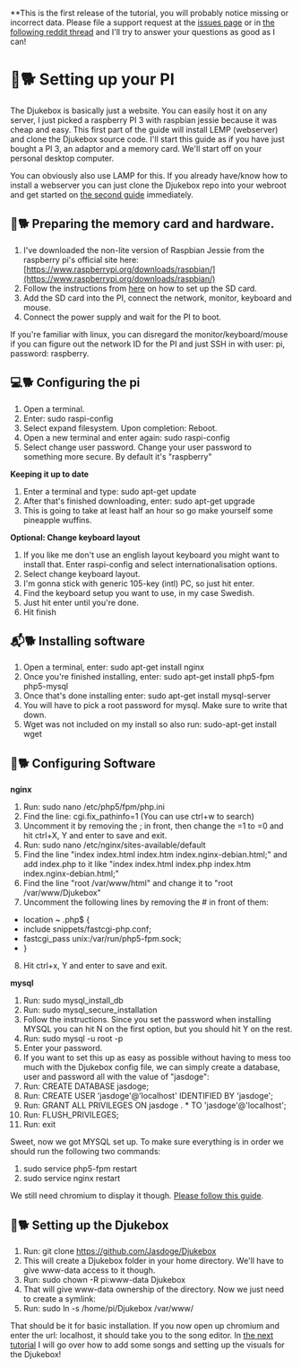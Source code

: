 **This is the first release of the tutorial, you will probably notice missing or incorrect data. Please file a support request at the [issues page](https://github.com/Jasdoge/Djukebox/issues) or in [the following reddit thread](https://www.reddit.com/r/dogecoin/comments/4be8aa/%C3%B0jukebox_how_to_install_your_own/) and I'll try to answer your questions as good as I can! 

# :cake::dog2: Setting up your PI

The Djukebox is basically just a website. You can easily host it on any server, I just picked a raspberry PI 3 with raspbian jessie because it was cheap and easy. This first part of the guide will install LEMP (webserver) and clone the Djukebox source code. I'll start this guide as if you have just bought a PI 3, an adaptor and a memory card. We'll start off on your personal desktop computer.

You can obviously also use LAMP for this. If you already have/know how to install a webserver you can just clone the Djukebox repo into your webroot and get started on [the second guide](https://github.com/Jasdoge/Djukebox/blob/master/setup_config.md) immediately.

## :floppy_disk::dog2: Preparing the memory card and hardware.

1. I've downloaded the non-lite version of Raspbian Jessie from the raspberry pi's official site here: [https://www.raspberrypi.org/downloads/raspbian/](https://www.raspberrypi.org/downloads/raspbian/)
2. Follow the instructions from [here](https://www.raspberrypi.org/documentation/installation/installing-images/) on how to set up the SD card.
3. Add the SD card into the PI, connect the network, monitor, keyboard and mouse.
4. Connect the power supply and wait for the PI to boot.

If you're familiar with linux, you can disregard the monitor/keyboard/mouse if you can figure out the network ID for the PI and just SSH in with user: pi, password: raspberry.

## :computer::dog2: Configuring the pi

1. Open a terminal.
2. Enter: sudo raspi-config
3. Select expand filesystem. Upon completion: Reboot.
4. Open a new terminal and enter again: sudo raspi-config
5. Select change user password. Change your user password to something more secure. By default it's "raspberry"

**Keeping it up to date**
1. Enter a terminal and type: sudo apt-get update
2. After that's finished downloading, enter: sudo apt-get upgrade
3. This is going to take at least half an hour so go make yourself some pineapple wuffins.

**Optional: Change keyboard layout**

1. If you like me don't use an english layout keyboard you might want to install that. Enter raspi-config and select internationalisation options.
2. Select change keyboard layout.
3. I'm gonna stick with generic 105-key (intl) PC, so just hit enter.
4. Find the keyboard setup  you want to use, in my case Swedish.
5. Just hit enter until you're done.
6. Hit finish



## :mailbox_with_mail::dog2: Installing software

1. Open a terminal, enter: sudo apt-get install nginx
2. Once you're finished installing, enter: sudo apt-get install php5-fpm php5-mysql
3. Once that's done installing enter: sudo apt-get install mysql-server
4. You will have to pick a root password for mysql. Make sure to write that down.
5. Wget was not included on my install so also run: sudo-apt-get install wget

## :pencil::dog2: Configuring Software

**nginx**

1. Run: sudo nano /etc/php5/fpm/php.ini
2. Find the line: cgi.fix_pathinfo=1 (You can use ctrl+w to search)
3. Uncomment it by removing the ; in front, then change the =1 to =0 and hit ctrl+X, Y and enter to save and exit.
4. Run: sudo nano /etc/nginx/sites-available/default
5. Find the line "index index.html index.htm index.nginx-debian.html;" and add index.php to it like "index index.html index.php index.htm index.nginx-debian.html;"
6. Find the line "root /var/www/html" and change it to "root /var/www/Djukebox"
7. Uncomment the following lines by removing the # in front of them:
  * location ~ \.php$ {
  * include snippets/fastcgi-php.conf;
  * fastcgi_pass unix:/var/run/php5-fpm.sock;
  * }
8. Hit ctrl+x, Y and enter to save and exit.

**mysql**

1. Run: sudo mysql_install_db
2. Run: sudo mysql_secure_installation
3. Follow the instructions. Since you set the password when installing MYSQL you can hit N on the first option, but you should hit Y on the rest.
4. Run: sudo mysql -u root -p
5. Enter your password.
6. If you want to set this up as easy as possible without having to mess too much with the Djukebox config file, we can simply create a database, user and password all with the value of "jasdoge":
7. Run: CREATE DATABASE jasdoge;
8. Run: CREATE USER 'jasdoge'@'localhost' IDENTIFIED BY 'jasdoge';
9. Run: GRANT ALL PRIVILEGES ON jasdoge . * TO 'jasdoge'@'localhost';
10. Run: FLUSH_PRIVILEGES;
11. Run: exit

Sweet, now we got MYSQL set up. To make sure everything is in order we should run the following two commands:

1. sudo service php5-fpm restart
2. sudo service nginx restart

We still need chromium to display it though. [Please follow this guide](https://www.raspberrypi.org/forums/viewtopic.php?t=121195).

## :microphone::dog2: Setting up the Djukebox

1. Run: git clone https://github.com/Jasdoge/Djukebox
2. This will create a Djukebox folder in your home directory. We'll have to give www-data access to it though.
3. Run: sudo chown -R pi:www-data Djukebox
4. That will give www-data ownership of the directory. Now we just need to create a symlink:
5. Run: sudo ln -s /home/pi/Djukebox /var/www/

That should be it for basic installation. If you now open up chromium and enter the url: localhost, it should take you to the song editor. In [the next tutorial](https://github.com/Jasdoge/Djukebox/blob/master/setup_config.md) I will go over how to add some songs and setting up the visuals for the Djukebox!

